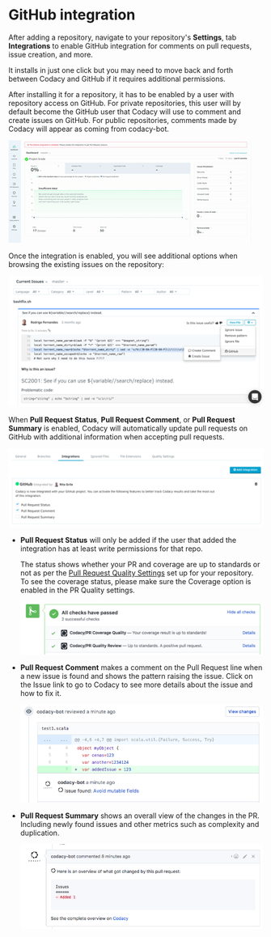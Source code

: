 # GitHub integration

After adding a repository, navigate to your repository's **Settings**, tab **Integrations** to enable GitHub integration for comments on pull requests, issue creation, and more.

It installs in just one click but you may need to move back and forth between Codacy and GitHub if it requires additional permissions.

After installing it for a repository, it has to be enabled by a user with repository access on GitHub. For private repositories, this user will by default become the GitHub user that Codacy will use to comment and create issues on GitHub. For public repositories, comments made by Codacy will appear as coming from codacy-bot.

![](/images/Aug-10-2017_17-47-06.gif)

Once the integration is enabled, you will see additional options when browsing the existing issues on the repository:

![](/images/Screen_Shot_2016-12-27_at_12.11.35.png)

When **Pull Request Status**, **Pull Request Comment**, or **Pull Request Summary** is enabled, Codacy will automatically update pull requests on GitHub with additional information when accepting pull requests.

![](/images/Screen_Shot_2017-11-15_at_17.50.49.png)


-   **Pull Request Status** will only be added if the user that added the integration has at least write permissions for that repo.

    The status shows whether your PR and coverage are up to standards or not as per the [Pull Request Quality Settings](../../repositories/quality-settings.md) set up for your repository. To see the coverage status, please make sure the Coverage option is enabled in the PR Quality settings.

    ![](/images/image.png)

-   **Pull Request Comment** makes a comment on the Pull Request line when a new issue is found and shows the pattern raising the issue. Click on the Issue link to go to Codacy to see more details about the issue and how to fix it.

    ![](/images/Screen_Shot_2017-11-15_at_18.23.26.png)


-   **Pull Request Summary** shows an overall view of the changes in the PR. Including newly found issues and other metrics such as complexity and duplication.

    ![](/images/Screen_Shot_2017-11-15_at_18.12.58.png)
